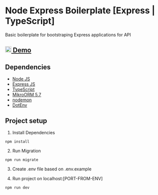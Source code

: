# Node Express Boilerplate [Express | TypeScript]


Basic boilerplate for bootstraping Express applications for API

## [<img width="20" src="https://brandslogos.com/wp-content/uploads/thumbs/aws-ec2-logo-vector.svg" alt="EC2 logo"> Demo ](https://ec2-18-140-3-137.ap-southeast-1.compute.amazonaws.com:80/)


## Dependencies

- [Node JS](https://nodejs.org/en)
- [Express JS](https://expressjs.com/)
- [TypeScript](https://www.typescriptlang.org/)
- [MikroORM 5.7](https://mikro-orm.io/)
- [nodemon](https://www.npmjs.com/package/nodemon)
- [DotEnv](https://www.npmjs.com/package/dotenv)



## Project setup

1. Install Dependencies
```
npm install
```
2. Run Migration
```
npm run migrate
```
3. Create .env file based on .env.example

4. Run project on localhost:[PORT-FROM-ENV]
```
npm run dev
```

